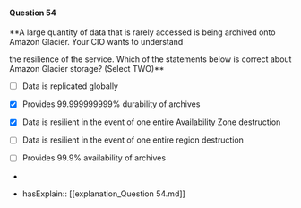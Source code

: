 #### Question  54

**A large quantity of data that is rarely accessed is being archived onto Amazon Glacier. Your CIO wants to understand

the resilience of the service. Which of the statements below is correct about Amazon Glacier storage? (Select TWO)**

- [ ] Data is replicated globally

- [x] Provides 99.999999999% durability of archives

- [x] Data is resilient in the event of one entire Availability Zone destruction

- [ ] Data is resilient in the event of one entire region destruction

- [ ] Provides 99.9% availability of archives

*

- hasExplain:: [[explanation_Question  54.md]]
